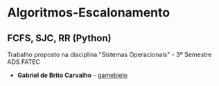 # Algoritmos-Escalonamento
## FCFS, SJC, RR (Python)
Trabalho proposto na disciplina "Sistemas Operacionais" - 3º Semestre ADS FATEC

* **Gabriel de Brito Carvalho** - [gamebielo](https://github.com/gamebielo)
